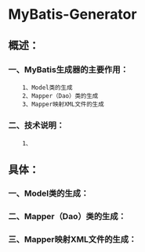 
MyBatis-Generator
=================



概述：
----------------------------------

### 一、MyBatis生成器的主要作用：
        1、Model类的生成
        2、Mapper（Dao）类的生成
        3、Mapper映射XML文件的生成

### 二、技术说明：
		1、



具体：
----------------------------------

### 一、Model类的生成：
        
### 二、Mapper（Dao）类的生成：
        
### 三、Mapper映射XML文件的生成：
